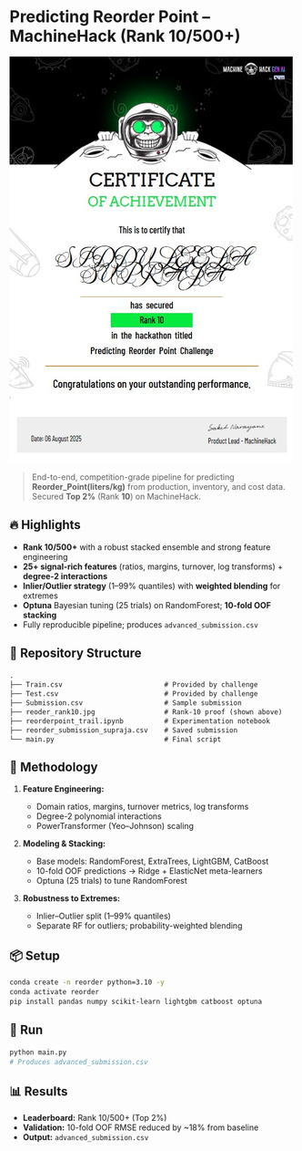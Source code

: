 # Predicting Reorder Point – MachineHack (Rank 10/500+)

![Rank 10 – MachineHack](reoder_rank10.jpg)

> End-to-end, competition-grade pipeline for predicting **Reorder_Point(liters/kg)** from production, inventory, and cost data. Secured **Top 2%** (Rank **10**) on MachineHack.

## 🔥 Highlights
- **Rank 10/500+** with a robust stacked ensemble and strong feature engineering
- **25+ signal-rich features** (ratios, margins, turnover, log transforms) + **degree-2 interactions**
- **Inlier/Outlier strategy** (1–99% quantiles) with **weighted blending** for extremes
- **Optuna** Bayesian tuning (25 trials) on RandomForest; **10-fold OOF stacking**
- Fully reproducible pipeline; produces `advanced_submission.csv`

## 📁 Repository Structure
```
.
├── Train.csv                         # Provided by challenge
├── Test.csv                          # Provided by challenge
├── Submission.csv                    # Sample submission
├── reoder_rank10.jpg                 # Rank-10 proof (shown above)
├── reorderpoint_trail.ipynb          # Experimentation notebook
├── reorder_submission_supraja.csv    # Saved submission
└── main.py                           # Final script
```

## 🧠 Methodology
1. **Feature Engineering:**  
   - Domain ratios, margins, turnover metrics, log transforms  
   - Degree-2 polynomial interactions  
   - PowerTransformer (Yeo–Johnson) scaling

2. **Modeling & Stacking:**  
   - Base models: RandomForest, ExtraTrees, LightGBM, CatBoost  
   - 10-fold OOF predictions → Ridge + ElasticNet meta-learners  
   - Optuna (25 trials) to tune RandomForest

3. **Robustness to Extremes:**  
   - Inlier–Outlier split (1–99% quantiles)  
   - Separate RF for outliers; probability-weighted blending

## 📦 Setup
```bash
conda create -n reorder python=3.10 -y
conda activate reorder
pip install pandas numpy scikit-learn lightgbm catboost optuna
```

## 🚀 Run
```bash
python main.py
# Produces advanced_submission.csv
```

## 📊 Results
- **Leaderboard:** Rank 10/500+ (Top 2%)  
- **Validation:** 10-fold OOF RMSE reduced by ~18% from baseline  
- **Output:** `advanced_submission.csv`
